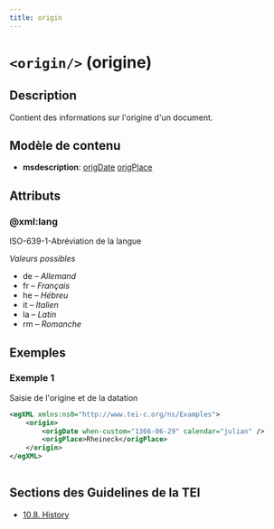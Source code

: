 ```yaml
---
title: origin
---
```




# `<origin/>` (origine)

## Description

Contient des informations sur l'origine d'un document.

## Modèle de contenu

- **msdescription**: [origDate](origDate.md) [origPlace](origPlace.md)

## Attributs

### @xml:lang

ISO-639-1-Abréviation de la langue

*Valeurs possibles*

- de – *Allemand*
- fr – *Français*
- he – *Hébreu*
- it – *Italien*
- la – *Latin*
- rm – *Romanche*

## Exemples

### Exemple 1

Saisie de l'origine et de la datation

```xml
<egXML xmlns:ns0="http://www.tei-c.org/ns/Examples">
    <origin>
        <origDate when-custom="1366-06-29" calendar="julian" />
        <origPlace>Rheineck</origPlace>
    </origin>
</egXML>
               
```

## Sections des Guidelines de la TEI

- [10.8. History](https://www.tei-c.org/release/doc/tei-p5-doc/en/html/MS.html#mshy)